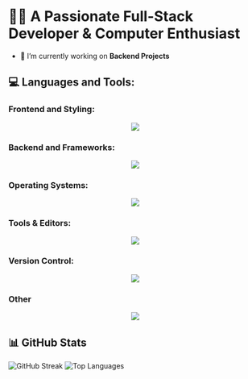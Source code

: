 # 👨‍💻 A Passionate Full-Stack Developer & Computer Enthusiast

- 🔭 I’m currently working on **Backend Projects**  


## 💻 Languages and Tools:
### Frontend and Styling:
<div style="display: flex; justify-content: center; align-items: center;">
    <a href="https://skillicons.dev">
        <img src="https://skillicons.dev/icons?i=javascript,react,css,tailwindcss,html" />
    </a>
</div>

### Backend and Frameworks:

<div style="display: flex; justify-content: center; align-items: center;">
    <a href="https://skillicons.dev">
        <img src="https://skillicons.dev/icons?i=laravel,php,mysql" />
    </a>
</div>

### Operating Systems:
<div style="display: flex; justify-content: center; align-items: center;">
<a href="https://skillicons.dev">
        <img src="https://skillicons.dev/icons?i=linux,arch" />
    </a>
</div>

### Tools & Editors:
<div style="display: flex; justify-content: center; align-items: center;">
  <a href="https://skillicons.dev">
        <img src="https://skillicons.dev/icons?i=vscode,vim" />
    </a>
</div>

### Version Control:
<div style="display: flex; justify-content: center; align-items: center;">
  <a href="https://skillicons.dev">
        <img src="https://skillicons.dev/icons?i=git,github" />
    </a>
</div>

### Other
<div style="display: flex; justify-content: center; align-items: center;">
  <a href="https://skillicons.dev">
        <img src="https://skillicons.dev/icons?i=c,powershell" />
    </a>
</div>

## 📊 GitHub Stats

![GitHub Streak](https://github-readme-streak-stats.herokuapp.com/?user=0xDLT&theme=aura&hide_border=false)
![Top Languages](https://github-readme-stats.vercel.app/api/top-langs/?username=0xDLT&theme=aura&hide_border=false&include_all_commits=false&count_private=true&layout=compact)
